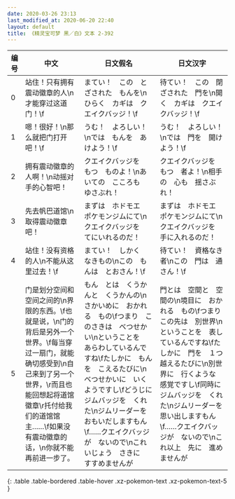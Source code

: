 ```yaml
---
date: 2020-03-26 23:13
last_modified_at: 2020-06-20 22:40
layout: default
title: 《精灵宝可梦 黑／白》文本 2-392
---
```

| 编号 | 中文 | 日文假名 | 日文汉字 |
| ---- | ---- | ---- | --- |
| 0 | 站住！只有拥有震动徽章的人\n才能穿过这道门！\f | まてい！　この　とざされた　もんを\nひらく　カギは　クエイクバッジ！\f | 待てい！　この　閉ざされた　門を\n開く　カギは　クエイクバッジ！\f |
| 1 | 嗯！很好！\n那么就把门打开吧！\f | うむ！　よろしい！\nでは　もんを　あけよう！\f | うむ！　よろしい！\nでは　門を　開けよう！\f |
| 2 | 拥有震动徽章的人啊！\n动摇对手的心智吧！ | クエイクバッジを　もつ　ものよ！\nあいての　こころも　ゆさぶれ！ | クエイクバッジを　もつ　者よ！\n相手の　心も　揺さぶれ！ |
| 3 | 先去帆巴道馆\n取得震动徽章吧！ | まずは　ホドモエ　ポケモンジムにて\nクエイクバッジを　てにいれるのだ！ | まずは　ホドモエ　ポケモンジムにて\nクエイクバッジを　手に入れるのだ！ |
| 4 | 站住！没有资格的人\n不能从这里过去！\f | まてい！　しかく　なきもの\nこの　もんは　とおさん！\f | 待てい！　資格なき者\nこの　門は　通さん！\f |
| 5 | 门是划分空间和空间之间的\n界限的东西。\f也就是说，\n门的背后是另外一个世界。\f每当穿过一扇门，就能确切感受到\n自己来到了另一个世界，\r而且也能回想起将道馆徽章\r托付给我们的道馆馆主……\f如果没有震动徽章的话，\n你就不能再前进一步了。 | もん　とは　くうかんと　くうかんの\nさかいめに　おかれる　もの\fつまり　このさきは　べつせかい\nということを　あらわしているんですね\fたしかに　もんを　こえるたびに\nべつせかいに　いくようですし\fどうじに　ジムバッジを　くれた\nジムリーダーを　おもいだしますもん\f……クエイクバッジが　ないので\nこれいじょう　さきに　すすめませんが | 門とは　空間と　空間の\n境目に　おかれる　もの\fつまり　この先は　別世界\nということを　表しているんですね\fたしかに　門を　１つ　越えるたびに\n別世界に　行くような　感覚ですし\f同時に　ジムバッジを　くれた\nジムリーダーを　思い出しますもん\f……クエイクバッジが　ないので\nこれ以上　先に　進めませんが |
{: .table .table-bordered .table-hover .xz-pokemon-text .xz-pokemon-text-5 }